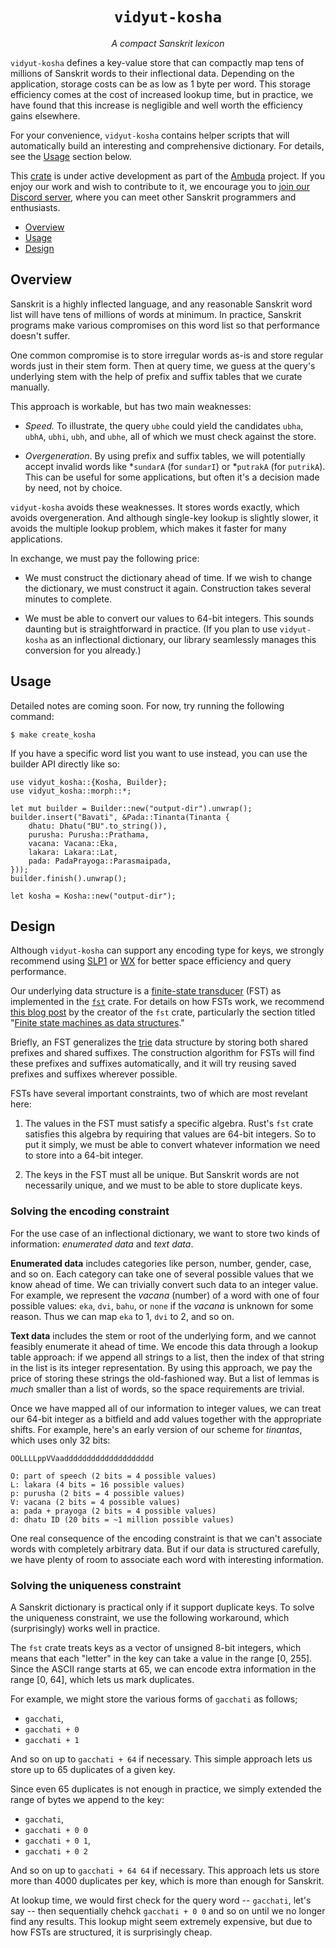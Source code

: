 <div align="center">
<h1><code>vidyut-kosha</code></h1>
<p><i>A compact Sanskrit lexicon</i></p>
</div>

`vidyut-kosha` defines a key-value store that can compactly map tens of
millions of Sanskrit words to their inflectional data. Depending on the
application, storage costs can be as low as 1 byte per word. This storage
efficiency comes at the cost of increased lookup time, but in practice, we have
found that this increase is negligible and well worth the efficiency gains
elsewhere.

For your convenience, `vidyut-kosha` contains helper scripts that will
automatically build an interesting and comprehensive dictionary. For details,
see the [Usage](#usage) section below.

This [crate][crate] is under active development as part of the [Ambuda][ambuda]
project. If you enjoy our work and wish to contribute to it, we encourage you
to [join our Discord server][discord], where you can meet other Sanskrit
programmers and enthusiasts.

- [Overview](#overview)
- [Usage](#usage)
- [Design](#design)

[crate]: https://doc.rust-lang.org/book/ch07-01-packages-and-crates.html
[ambuda]: https://ambuda.org
[discord]: https://discord.gg/7rGdTyWY7Z


Overview
--------

Sanskrit is a highly inflected language, and any reasonable Sanskrit word list
will have tens of millions of words at minimum. In practice, Sanskrit programs
make various compromises on this word list so that performance doesn't suffer.

One common compromise is to store irregular words as-is and store regular words
just in their stem form. Then at query time, we guess at the query's underlying
stem with the help of prefix and suffix tables that we curate manually.

This approach is workable, but has two main weaknesses:

- *Speed.* To illustrate, the query `ubhe` could yield the candidates `ubha`,
  `ubhA`, `ubhi`, `ubh`, and `ubhe`, all of which we must check against the
  store.

- *Overgeneration*. By using prefix and suffix tables, we will potentially
  accept invalid words like \*`sundarA` (for `sundarI`) or \*`putrakA` (for
  `putrikA`). This can be useful for some applications, but often it's a
  decision made by need, not by choice.

`vidyut-kosha` avoids these weaknesses. It stores words exactly, which avoids
overgeneration. And although single-key lookup is slightly slower, it avoids the
multiple lookup problem, which makes it faster for many applications.

In exchange, we must pay the following price:

- We must construct the dictionary ahead of time. If we wish to change the
  dictionary, we must construct it again. Construction takes several minutes to
  complete.

- We must be able to convert our values to 64-bit integers. This sounds
  daunting but is straightforward in practice. (If you plan to use
  `vidyut-kosha` as an inflectional dictionary, our library seamlessly manages
  this conversion for you already.)


Usage
-----

Detailed notes are coming soon. For now, try running the following command:

```shell
$ make create_kosha
```

If you have a specific word list you want to use instead, you can use the
builder API directly like so:

```rust,no_run
use vidyut_kosha::{Kosha, Builder};
use vidyut_kosha::morph::*;

let mut builder = Builder::new("output-dir").unwrap();
builder.insert("Bavati", &Pada::Tinanta(Tinanta {
    dhatu: Dhatu("BU".to_string()),
    purusha: Purusha::Prathama,
    vacana: Vacana::Eka,
    lakara: Lakara::Lat,
    pada: PadaPrayoga::Parasmaipada,
}));
builder.finish().unwrap();

let kosha = Kosha::new("output-dir");
```


Design
------

Although `vidyut-kosha` can support any encoding type for keys, we strongly
recommend using [SLP1][slp1] or [WX][wx] for better space efficiency and query
performance.

Our underlying data structure is a [finite-state transducer][fst-wiki] (FST) as
implemented in the [`fst`][fst-crate] crate. For details on how FSTs work, we
recommend [this blog post][fst-blog] by the creator of the `fst` crate,
particularly the section titled "[Finite state machines as data
structures][fst-blog-section]."

Briefly, an FST generalizes the [trie][trie] data structure by storing both
shared prefixes and shared suffixes. The construction algorithm for FSTs will
find these prefixes and suffixes automatically, and it will try reusing saved
prefixes and suffixes wherever possible.

FSTs have several important constraints, two of which are most revelant here:

1. The values in the FST must satisfy a specific algebra. Rust's `fst` crate
   satisfies this algebra by requiring that values are 64-bit integers. So to
   put it simply, we must be able to convert whatever information we need to
   store into a 64-bit integer.

2. The keys in the FST must all be unique. But Sanskrit words are not
   necessarily unique, and we must to be able to store duplicate keys.

[slp1]: https://en.wikipedia.org/wiki/SLP1
[wx]: https://en.wikipedia.org/wiki/WX_notation
[trie]: https://en.wikipedia.org/wiki/Trie
[fst-wiki]: https://en.wikipedia.org/wiki/Finite-state_transducer
[fst-crate]: https://docs.rs/fst/latest/fst/index.html
[fst-blog]: https://blog.burntsushi.net/transducers/
[fst-blog-section]: https://blog.burntsushi.net/transducers/#finite-state-machines-as-data-structures


### Solving the encoding constraint

For the use case of an inflectional dictionary, we want to store two kinds of
information: *enumerated data* and *text data*.

**Enumerated data** includes categories like person, number, gender, case, and
so on. Each category can take one of several possible values that we know ahead
of time. We can trivially convert such data to an integer value. For example,
we represent the *vacana* (number) of a word with one of four possible values:
`eka`, `dvi`, `bahu`, or `none` if the *vacana* is unknown for some reason.
Thus we can map `eka` to 1, `dvi` to 2, and so on.

**Text data** includes the stem or root of the underlying form, and we cannot
feasibly enumerate it ahead of time. We encode this data through a lookup table
approach: if we append all strings to a list, then the index of that string in
the list is its integer representation. By using this approach, we pay the
price of storing these strings the old-fashioned way. But a list of lemmas is
*much* smaller than a list of words, so the space requirements are trivial.

Once we have mapped all of our information to integer values, we can treat our
64-bit integer as a bitfield and add values together with the appropriate
shifts. For example, here's an early version of our scheme for *tinantas*,
which uses only 32 bits:

```text
OOLLLLppVVaadddddddddddddddddddd

O: part of speech (2 bits = 4 possible values)
L: lakara (4 bits = 16 possible values)
p: purusha (2 bits = 4 possible values)
V: vacana (2 bits = 4 possible values)
a: pada + prayoga (2 bits = 4 possible values)
d: dhatu ID (20 bits = ~1 million possible values)
```

One real consequence of the encoding constraint is that we can't associate
words with completely arbitrary data. But if our data is structured carefully,
we have plenty of room to associate each word with interesting information.


### Solving the uniqueness constraint

A Sanskrit dictionary is practical only if it support duplicate keys. To solve
the uniqueness constraint, we use the following workaround, which
(surprisingly) works well in practice.

The `fst` crate treats keys as a vector of unsigned 8-bit integers, which means
that each "letter" in the key can take a value in the range [0, 255]. Since the
ASCII range starts at 65, we can encode extra information in the range [0, 64],
which lets us mark duplicates.

For example, we might store the various forms of `gacchati` as follows;

- `gacchati`,
- `gacchati + 0`
- `gacchati + 1`

And so on up to `gacchati + 64` if necessary. This simple approach lets us
store up to 65 duplicates of a given key.

Since even 65 duplicates is not enough in practice, we simply extended the
range of bytes we append to the key:

- `gacchati`,
- `gacchati + 0 0`
- `gacchati + 0 1`,
- `gacchati + 0 2`

And so on up to `gacchati + 64 64` if necessary. This approach lets us store
more than 4000 duplicates per key, which is more than enough for Sanskrit.

At lookup time, we would first check for the query word -- `gacchati`, let's
say -- then sequentially chehck `gacchati + 0 0` and so on until we no longer
find any results. This lookup might seem extremely expensive, but due to how
FSTs are structured, it is surprisingly cheap.
